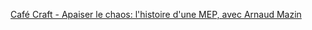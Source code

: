 [Café Craft - Apaiser le chaos: l'histoire d'une MEP, avec Arnaud Mazin](https://fireside.fm/s/qctqW-GZ+cJf5OQke)

